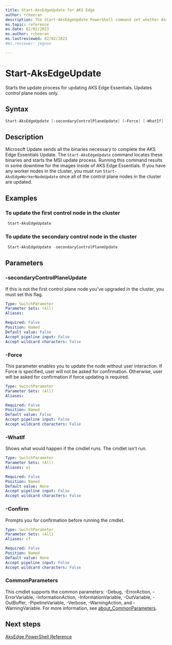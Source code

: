 ```yaml
---
title: Start-AksEdgeUpdate for AKS Edge
author: rcheeran
description: The Start-AksEdgeUpdate PowerShell command set whether AksEdge is allowed to upgrade the Kubernetes version on update.
ms.topic: reference
ms.date: 02/02/2023
ms.author: rcheeran 
ms.lastreviewed: 02/02/2023
#ms.reviewer: jeguan

---
```


# Start-AksEdgeUpdate

Starts the update process for updating AKS Edge Essentials. Updates control plane nodes only.

## Syntax

```powershell
Start-AksEdgeUpdate [-secondaryControlPlaneUpdate] [-Force] [-WhatIf] [-Confirm] [<CommonParameters>]
```

## Description

Microsoft Update sends all the binaries necessary to complete the AKS Edge Essentials Update. The `Start-AksEdgeUpdate` command locates these
binaries and starts the MSI update process. Running this command results in some downtime for the images inside of AKS Edge Essentials.
If you have any worker nodes in the cluster, you must run `Start-AksEdgeWorkerNodeUpdate` once all of the control plane nodes in the cluster are updated.

## Examples

### To update the first control node in the cluster

```powershell
 Start-AksEdgeUpdate 
```

### To update the secondary control node in the cluster

```powershell
 Start-AksEdgeUpdate -secondaryControlPlaneUpdate
```

## Parameters

### -secondaryControlPlaneUpdate

If this is not the first control plane node you've upgraded in the cluster, you must set this flag.

```yaml
Type: SwitchParameter
Parameter Sets: (All)
Aliases:

Required: False
Position: Named
Default value: False
Accept pipeline input: False
Accept wildcard characters: False
```

### -Force

This parameter enables you to update the node without user interaction.
If Force is specified, user will not be asked for confirmation. Otherwise, user will be asked for confirmation if force updating is required.

```yaml
Type: SwitchParameter
Parameter Sets: (All)
Aliases:

Required: False
Position: Named
Default value: False
Accept pipeline input: False
Accept wildcard characters: False
```

### -WhatIf

Shows what would happen if the cmdlet runs.
The cmdlet isn't run.

```yaml
Type: SwitchParameter
Parameter Sets: (All)
Aliases: wi

Required: False
Position: Named
Default value: None
Accept pipeline input: False
Accept wildcard characters: False
```

### -Confirm

Prompts you for confirmation before running the cmdlet.

```yaml
Type: SwitchParameter
Parameter Sets: (All)
Aliases: cf

Required: False
Position: Named
Default value: None
Accept pipeline input: False
Accept wildcard characters: False
```

### CommonParameters

This cmdlet supports the common parameters: -Debug, -ErrorAction, -ErrorVariable, -InformationAction, -InformationVariable, -OutVariable, -OutBuffer, -PipelineVariable, -Verbose, -WarningAction, and -WarningVariable. For more information, see [about_CommonParameters](https://go.microsoft.com/fwlink/?LinkID=113216).

## Next steps

[AksEdge PowerShell Reference](./index.md)
